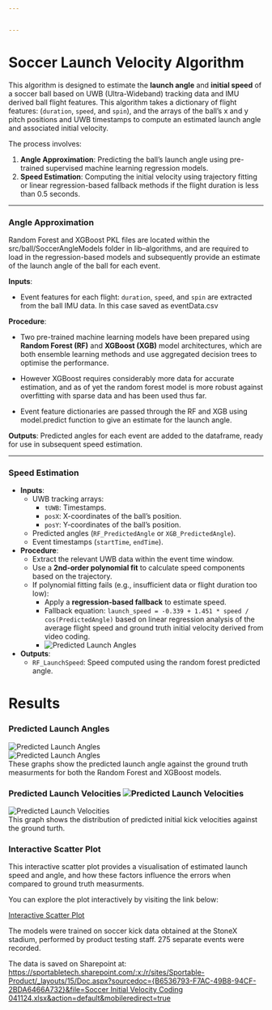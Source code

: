 ```yaml
---


---
```


<h1 id="soccer--launch-velocity-algorithm">Soccer  Launch Velocity Algorithm</h1>
<p>This algorithm is designed to estimate the <strong>launch angle</strong> and <strong>initial speed</strong> of a soccer ball based on UWB (Ultra-Wideband) tracking data and IMU derived ball flight features. This algorithm takes a dictionary of flight features: (<code>duration</code>, <code>speed</code>, and <code>spin</code>), and the arrays of the ball’s x and y pitch positions and UWB timestamps to compute an estimated launch angle and associated initial velocity.</p>
<p>The process involves:</p>
<ol>
<li><strong>Angle Approximation</strong>: Predicting the ball’s launch angle using pre-trained supervised machine learning regression models.</li>
<li><strong>Speed Estimation</strong>: Computing the initial velocity using trajectory fitting or linear regression-based fallback methods if the flight duration is less than 0.5 seconds.</li>
</ol>
<hr>
<h3 id="angle-approximation">Angle Approximation</h3>
<p>Random Forest and XGBoost PKL files are located within the src/ball/SoccerAngleModels folder in lib–algorithms, and are required to load in the regression-based models and subsequently provide an estimate of the launch angle of the ball for each event.</p>
<p><strong>Inputs</strong>:</p>
<ul>
<li>Event features for each flight: <code>duration</code>, <code>speed</code>, and <code>spin</code> are extracted from the ball IMU data. In this case saved as eventData.csv</li>
</ul>
<p><strong>Procedure</strong>:</p>
<ul>
<li>
<p>Two pre-trained machine learning models have been prepared using   <strong>Random Forest (RF)</strong> and  <strong>XGBoost (XGB)</strong> model architectures, which are both ensemble learning methods and use aggregated decision trees to optimise the performance.</p>
</li>
<li>
<p>However XGBoost requires considerably more data for accurate estimation, and as of yet the random forest model is more robust against overfitting with sparse data and has been used thus far.</p>
</li>
<li>
<p>Event feature dictionaries are passed through the RF and XGB using model.predict function to give an estimate for the launch angle.</p>
</li>
</ul>
<p><strong>Outputs</strong>: Predicted angles for each event are added to the dataframe, ready for use in subsequent speed estimation.</p>
<hr>
<h3 id="speed-estimation">Speed Estimation</h3>
<ul>
<li><strong>Inputs</strong>:
<ul>
<li>UWB tracking arrays:
<ul>
<li><code>tUWB</code>: Timestamps.</li>
<li><code>posX</code>: X-coordinates of the ball’s position.</li>
<li><code>posY</code>: Y-coordinates of the ball’s position.</li>
</ul>
</li>
<li>Predicted angles (<code>RF_PredictedAngle</code> or <code>XGB_PredictedAngle</code>).</li>
<li>Event timestamps (<code>startTime</code>, <code>endTime</code>).</li>
</ul>
</li>
<li><strong>Procedure</strong>:
<ul>
<li>Extract the relevant UWB data within the event time window.</li>
<li>Use a <strong>2nd-order polynomial fit</strong> to calculate speed components based on the trajectory.</li>
<li>If polynomial fitting fails (e.g., insufficient data or flight duration too low):
<ul>
<li>Apply a <strong>regression-based fallback</strong> to estimate speed.</li>
<li>Fallback equation: <code>launch_speed = -0.339 + 1.451 * speed / cos(PredictedAngle)</code> based on linear regression analysis of the average flight speed and ground truth initial velocity derived from video coding.</li>
<li><img src="https://i.imgur.com/S0mSCoX.png" alt="Predicted Launch Angles"></li>
</ul>
</li>
</ul>
</li>
<li><strong>Outputs</strong>:
<ul>
<li><code>RF_LaunchSpeed</code>: Speed computed using the random forest predicted angle.</li>
</ul>
</li>
</ul>
<h1 id="results">Results</h1>
<h3 id="predicted-launch-angles">Predicted Launch Angles</h3>
<p><img src="https://i.imgur.com/h1tq90r.png" alt="Predicted Launch Angles"><br>
<img src="https://i.imgur.com/IJhsUKW.png" alt="Predicted Launch Angles"><br>
These graphs show the predicted launch angle against the ground truth measurments for both the Random Forest and XGBoost models.</p>
<h3 id="predicted-launch-velocities-">Predicted Launch Velocities <img src="https://i.imgur.com/DW4KekZ.png" alt="Predicted Launch Velocities"></h3>
<p><img src="https://i.imgur.com/MyaF5E0.png" alt="Predicted Launch Velocities"><br>
This graph shows the distribution of predicted initial kick velocities against the ground turth.</p>
<h3 id="interactive-scatter-plot">Interactive Scatter Plot</h3>
<p>This interactive scatter plot provides a visualisation  of estimated launch speed and angle, and how these factors influence the errors when compared to ground truth measurments.</p>
<p>You can explore the plot interactively by visiting the link below:</p>
<p><a href="https://mc4713.github.io/plotly-hosting/interactive_scatter_plot.html">Interactive Scatter Plot</a></p>
<p>The models were trained on soccer kick data obtained at the StoneX stadium, performed by product testing staff. 275 separate events were recorded.</p>
<p>The data is saved on Sharepoint at: <a href="https://sportabletech.sharepoint.com/:x:/r/sites/Sportable-Product/_layouts/15/Doc.aspx?sourcedoc=%7BB6536793-F7AC-49B8-94CF-2BDA6466A732%7D&amp;file=Soccer%20Initial%20Velocity%20Coding%20041124.xlsx&amp;action=default&amp;mobileredirect=true">https://sportabletech.sharepoint.com/:x:/r/sites/Sportable-Product/_layouts/15/Doc.aspx?sourcedoc={B6536793-F7AC-49B8-94CF-2BDA6466A732}&amp;file=Soccer Initial Velocity Coding 041124.xlsx&amp;action=default&amp;mobileredirect=true</a></p>

